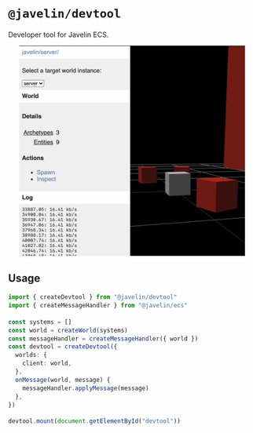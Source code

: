 # `@javelin/devtool`

Developer tool for Javelin ECS.

<p align="center">
  <img width="460" src="./screenshot.png">
</p>

## Usage

```ts
import { createDevtool } from "@javelin/devtool"
import { createMessageHandler } from "@javelin/ecs"

const systems = []
const world = createWorld(systems)
const messageHandler = createMessageHandler({ world })
const devtool = createDevtool({
  worlds: {
    client: world,
  },
  onMessage(world, message) {
    messageHandler.applyMessage(message)
  },
})

devtool.mount(document.getElementById("devtool"))
```
